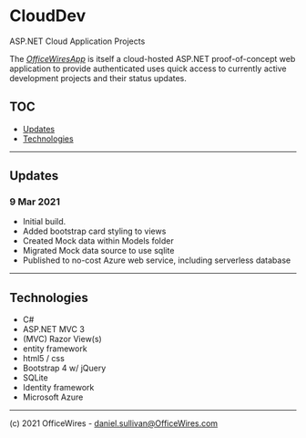 # CloudDev

ASP.NET Cloud Application Projects

The [_OfficeWiresApp_](https://officewires.azurewebsites.net/) is itself a cloud-hosted ASP.NET proof-of-concept 
web application to provide authenticated uses quick access to currently active development projects and their 
status updates. 

## TOC
* [Updates](Updates)
* [Technologies](Technologies)

-------------------

## Updates
### 9 Mar 2021
   - Initial build.
   - Added bootstrap card styling to views
   - Created Mock data within Models folder
   - Migrated Mock data source to use sqlite
   - Published to no-cost Azure web service, including serverless database

-------------------

## Technologies

* C#
* ASP.NET MVC 3
* (MVC) Razor View(s)
* entity framework
* html5 / css
* Bootstrap 4  w/ jQuery
* SQLite
* Identity framework
* Microsoft Azure

-------------------

(c) 2021 OfficeWires  -  daniel.sullivan@OfficeWires.com
